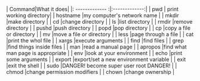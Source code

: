 | Command|What it does|
|: ------------- :|:-------------:|
| pwd | print working directory|
| hostname  |my computer's network name |
| mkdir |make directory |
| cd  |change directory |
| ls  |list directory |
| rmdir |remove directory |
| pushd |push directory |
| popd  |pop directory |
| cp  |copy a file or directory |
| mv  |move a file or directory |
| less  |page through a file |
| cat |print the whol file |
| xargs |execute arguments |
| find  |find files |
| grep  |find things inside files |
| man |read a manual page |
| apropos |find what man page is appropriate |
| env |look at your environment |
| echo  |print some arguments |
| export  |export/set a new environment variable |
| exit  |exit the shell |
| sudo  |DANGER! become super user root DANGER! |
| chmod |change permission modifiers |
| chown |change ownership |

